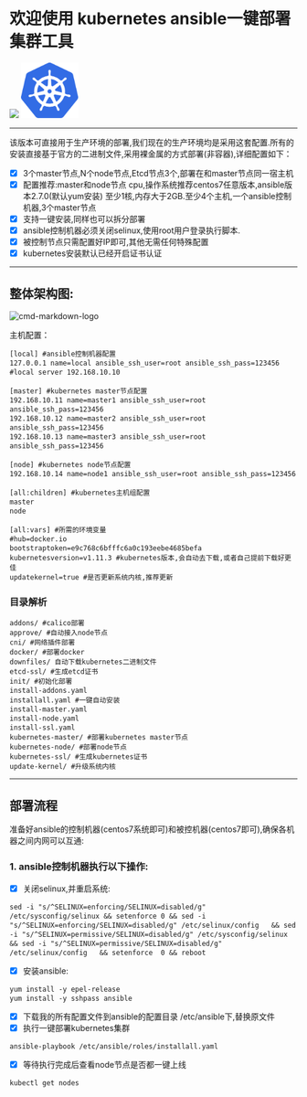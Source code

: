 # 欢迎使用 kubernetes ansible一键部署集群工具

<img src="https://avatars1.githubusercontent.com/u/1507452?s=200&v=4" width="100">
<img src="https://github.com/kubernetes/kubernetes/raw/master/logo/logo.png" width="100">

------

  该版本可直接用于生产环境的部署,我们现在的生产环境均是采用这套配置.所有的安装直接基于官方的二进制文件,采用裸金属的方式部署(非容器),详细配置如下：

- [x] 3个master节点,N个node节点,Etcd节点3个,部署在和master节点同一宿主机
- [x] 配置推荐:master和node节点 cpu,操作系统推荐centos7任意版本,ansible版本2.7.0(默认yum安装) 至少1核,内存大于2GB.至少4个主机,一个ansible控制机器,3个master节点
- [x] 支持一键安装,同样也可以拆分部署
- [x] ansible控制机器必须关闭selinux,使用root用户登录执行脚本.
- [x] 被控制节点只需配置好IP即可,其他无需任何特殊配置
- [x] kubernetes安装默认已经开启证书认证

---
## 整体架构图:
![cmd-markdown-logo](https://github.com/feiyu563/ansible-kubernetes/blob/master/images/jgt.png)

主机配置：
```
[local] #ansible控制机器配置
127.0.0.1 name=local ansible_ssh_user=root ansible_ssh_pass=123456 
#local server 192.168.10.10

[master] #kubernetes master节点配置
192.168.10.11 name=master1 ansible_ssh_user=root ansible_ssh_pass=123456
192.168.10.12 name=master2 ansible_ssh_user=root ansible_ssh_pass=123456
192.168.10.13 name=master3 ansible_ssh_user=root ansible_ssh_pass=123456

[node] #kubernetes node节点配置
192.168.10.14 name=node1 ansible_ssh_user=root ansible_ssh_pass=123456

[all:children] #kubernetes主机组配置
master
node

[all:vars] #所需的环境变量
#hub=docker.io
bootstraptoken=e9c768c6bfffc6a0c193eebe4685befa
kubernetesversion=v1.11.3 #kubernetes版本,会自动去下载,或者自己提前下载好更佳
updatekernel=true #是否更新系统内核,推荐更新
```
### 目录解析

```
addons/ #calico部署
approve/ #自动接入node节点
cni/ #网络插件部署
docker/ #部署docker
downfiles/ 自动下载kubernetes二进制文件
etcd-ssl/ #生成etcd证书
init/ #初始化部署
install-addons.yaml
installall.yaml #一键自动安装
install-master.yaml
install-node.yaml
install-ssl.yaml
kubernetes-master/ #部署kubernetes master节点
kubernetes-node/ #部署node节点
kubernetes-ssl/ #生成kubernetes证书
update-kernel/ #升级系统内核

```

------

## 部署流程

准备好ansible的控制机器(centos7系统即可)和被控机器(centos7即可),确保各机器之间内网可以互通:

### 1. ansible控制机器执行以下操作:

- [x] 关闭selinux,并重启系统:
```
sed -i "s/^SELINUX=enforcing/SELINUX=disabled/g" /etc/sysconfig/selinux && setenforce 0 && sed -i "s/^SELINUX=enforcing/SELINUX=disabled/g" /etc/selinux/config   && sed -i "s/^SELINUX=permissive/SELINUX=disabled/g" /etc/sysconfig/selinux  && sed -i "s/^SELINUX=permissive/SELINUX=disabled/g" /etc/selinux/config   && setenforce  0 && reboot
```
- [x] 安装ansible:
```
yum install -y epel-release
yum install -y sshpass ansible
```
- [x] 下载我的所有配置文件到ansible的配置目录 /etc/ansible下,替换原文件
- [x] 执行一键部署kubernetes集群
```
ansible-playbook /etc/ansible/roles/installall.yaml
```
- [x] 等待执行完成后查看node节点是否都一键上线
```
kubectl get nodes
```
